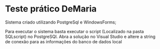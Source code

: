 # Teste prático DeMaria

Sistema criado utilizando PostgreSql e WindowsForms;

Para executar o sistema basta executar o script (Localizado na pasta SQLscript) no PostgreSQl.
Abra a solução no Visual Studio e altere a string de conexão para as informações do banco de dados local
